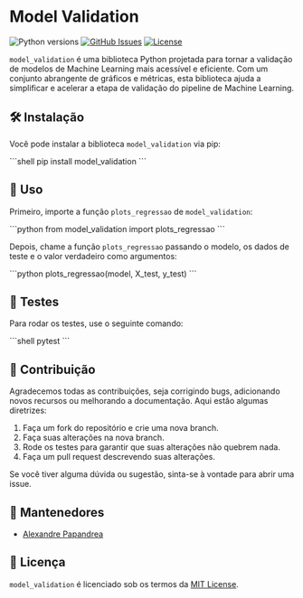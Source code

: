 # Model Validation

![Python versions](https://img.shields.io/pypi/pyversions/model-validation)
[![GitHub Issues](https://img.shields.io/github/issues/Alexandre-Papandrea/model_validation)](https://github.com/Alexandre-Papandrea/model_validation/issues)
[![License](https://img.shields.io/github/license/Alexandre-Papandrea/model_validation)](https://github.com/Alexandre-Papandrea/model_validation/blob/main/LICENSE)

`model_validation` é uma biblioteca Python projetada para tornar a validação de modelos de Machine Learning mais acessível e eficiente. Com um conjunto abrangente de gráficos e métricas, esta biblioteca ajuda a simplificar e acelerar a etapa de validação do pipeline de Machine Learning.

## 🛠️ Instalação

Você pode instalar a biblioteca `model_validation` via pip:

\`\`\`shell
pip install model_validation
\`\`\`

## 🚀 Uso

Primeiro, importe a função `plots_regressao` de `model_validation`:

\`\`\`python
from model_validation import plots_regressao
\`\`\`

Depois, chame a função `plots_regressao` passando o modelo, os dados de teste e o valor verdadeiro como argumentos:

\`\`\`python
plots_regressao(model, X_test, y_test)
\`\`\`

## 🧪 Testes

Para rodar os testes, use o seguinte comando:

\`\`\`shell
pytest
\`\`\`

## 🤝 Contribuição

Agradecemos todas as contribuições, seja corrigindo bugs, adicionando novos recursos ou melhorando a documentação. Aqui estão algumas diretrizes:

1. Faça um fork do repositório e crie uma nova branch.
2. Faça suas alterações na nova branch.
3. Rode os testes para garantir que suas alterações não quebrem nada.
4. Faça um pull request descrevendo suas alterações. 

Se você tiver alguma dúvida ou sugestão, sinta-se à vontade para abrir uma issue.

## 👥 Mantenedores

- [Alexandre Papandrea](https://github.com/Alexandre-Papandrea)

## 📜 Licença

`model_validation` é licenciado sob os termos da [MIT License](LICENSE).
